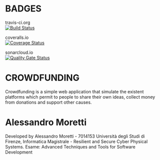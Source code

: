 # BADGES

travis-ci.org      
[![Build Status](https://travis-ci.org/AMoretti9/Crowdfunding.svg?branch=master)](https://travis-ci.org/AMoretti9/Crowdfunding)

coveralls.io     
[![Coverage Status](https://coveralls.io/repos/github/AMoretti9/Crowdfunding/badge.svg?branch=master)](https://coveralls.io/github/AMoretti9/Crowdfunding?branch=master)

sonarcloud.io     
[![Quality Gate Status](https://sonarcloud.io/api/project_badges/measure?project=com.ale%3Acrowdfunding&metric=alert_status)](https://sonarcloud.io/dashboard?id=com.ale%3Acrowdfunding)

# CROWDFUNDING
Crowdfunding is a simple web application that simulate the existent platforms which permit to people to share their own ideas, collect money from donations and support other causes.


# Alessandro Moretti
Developed by Alessandro Moretti - 7014153
Università degli Studi di Firenze, Informatica Magistrale - Resilient and Secure Cyber Physical Systems.
Esame: Advanced Techniques and Tools for Software Development
